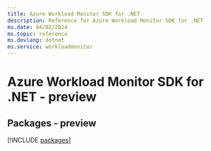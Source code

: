 ```yaml
---
title: Azure Workload Monitor SDK for .NET
description: Reference for Azure Workload Monitor SDK for .NET
ms.date: 04/02/2024
ms.topic: reference
ms.devlang: dotnet
ms.service: workloadmonitor
---
```

# Azure Workload Monitor SDK for .NET - preview
## Packages - preview
[!INCLUDE [packages](workload-monitor-index.md)]